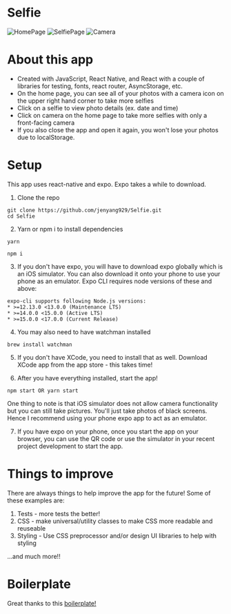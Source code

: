 # Selfie

![HomePage](./SelfieImages/homepage.png)
![SelfiePage](./SelfieImages/selfiepage.png)
![Camera](./SelfieImages/camera.png)

# About this app

- Created with JavaScript, React Native, and React with a couple of libraries for testing, fonts, react router, AsyncStorage, etc.
- On the home page, you can see all of your photos with a camera icon on the upper right hand corner to take more selfies
- Click on a selfie to view photo details (ex. date and time)
- Click on camera on the home page to take more selfies with only a front-facing camera
- If you also close the app and open it again, you won't lose your photos due to localStorage.

# Setup

This app uses react-native and expo. Expo takes a while to download. 

1. Clone the repo
```
git clone https://github.com/jenyang929/Selfie.git
cd Selfie
```

2. Yarn or npm i to install dependencies
```
yarn
```

```
npm i
```

3. If you don't have expo, you will have to download expo globally which is an iOS simulator. You can also download it onto your phone to use your phone as an emulator. Expo CLI requires node versions of these and above:
```
expo-cli supports following Node.js versions:
* >=12.13.0 <13.0.0 (Maintenance LTS)
* >=14.0.0 <15.0.0 (Active LTS)
* >=15.0.0 <17.0.0 (Current Release)
```

4. You may also need to have watchman installed 
```
brew install watchman
```

5. If you don't have XCode, you need to install that as well. Download XCode app from the app store - this takes time!

6. After you have everything installed, start the app!
```
npm start OR yarn start
```
One thing to note is that iOS simulator does not allow camera functionality but you can still take pictures. You'll just take photos of black screens. Hence I recommend using your phone expo app to act as an emulator. 

7. If you have expo on your phone, once you start the app on your browser, you can use the QR code or use the simulator in your recent project development to start the app. 


# Things to improve

There are always things to help improve the app for the future! Some of these examples are:

1. Tests - more tests the better!
2. CSS - make universal/utility classes to make CSS more readable and reuseable
3. Styling - Use CSS preprocessor and/or design UI libraries to help with styling

...and much more!!

# Boilerplate

Great thanks to this <a href="https://github.com/expo/create-react-native-app">boilerplate!</a>

